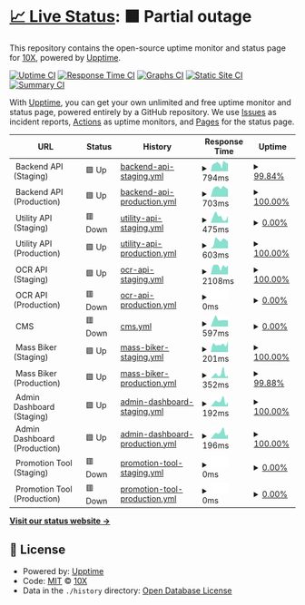 # [📈 Live Status](https://status.saladin.vn): <!--live status--> **🟧 Partial outage**

This repository contains the open-source uptime monitor and status page for [10X](https://status.saladin.vn), powered by [Upptime](https://github.com/upptime/upptime).

[![Uptime CI](https://github.com/tenxtenx/saladin-status/workflows/Uptime%20CI/badge.svg)](https://github.com/tenxtenx/saladin-status/actions?query=workflow%3A%22Uptime+CI%22)
[![Response Time CI](https://github.com/tenxtenx/saladin-status/workflows/Response%20Time%20CI/badge.svg)](https://github.com/tenxtenx/saladin-status/actions?query=workflow%3A%22Response+Time+CI%22)
[![Graphs CI](https://github.com/tenxtenx/saladin-status/workflows/Graphs%20CI/badge.svg)](https://github.com/tenxtenx/saladin-status/actions?query=workflow%3A%22Graphs+CI%22)
[![Static Site CI](https://github.com/tenxtenx/saladin-status/workflows/Static%20Site%20CI/badge.svg)](https://github.com/tenxtenx/saladin-status/actions?query=workflow%3A%22Static+Site+CI%22)
[![Summary CI](https://github.com/tenxtenx/saladin-status/workflows/Summary%20CI/badge.svg)](https://github.com/tenxtenx/saladin-status/actions?query=workflow%3A%22Summary+CI%22)

With [Upptime](https://upptime.js.org), you can get your own unlimited and free uptime monitor and status page, powered entirely by a GitHub repository. We use [Issues](https://github.com/tenxtenx/saladin-status/issues) as incident reports, [Actions](https://github.com/tenxtenx/saladin-status/actions) as uptime monitors, and [Pages](https://status.saladin.vn) for the status page.

<!--start: status pages-->
<!-- This summary is generated by Upptime (https://github.com/upptime/upptime) -->
<!-- Do not edit this manually, your changes will be overwritten -->
<!-- prettier-ignore -->
| URL | Status | History | Response Time | Uptime |
| --- | ------ | ------- | ------------- | ------ |
| <img alt="" src="https://favicons.githubusercontent.com/staging-" height="13"> Backend API (Staging) | 🟩 Up | [backend-api-staging.yml](https://github.com/tenxtenx/saladin-status/commits/HEAD/history/backend-api-staging.yml) | <details><summary><img alt="Response time graph" src="./graphs/backend-api-staging/response-time-week.png" height="20"> 794ms</summary><br><a href="https://status.saladin.vn/history/backend-api-staging"><img alt="Response time 1048" src="https://img.shields.io/endpoint?url=https%3A%2F%2Fraw.githubusercontent.com%2Ftenxtenx%2Fsaladin-status%2FHEAD%2Fapi%2Fbackend-api-staging%2Fresponse-time.json"></a><br><a href="https://status.saladin.vn/history/backend-api-staging"><img alt="24-hour response time 825" src="https://img.shields.io/endpoint?url=https%3A%2F%2Fraw.githubusercontent.com%2Ftenxtenx%2Fsaladin-status%2FHEAD%2Fapi%2Fbackend-api-staging%2Fresponse-time-day.json"></a><br><a href="https://status.saladin.vn/history/backend-api-staging"><img alt="7-day response time 794" src="https://img.shields.io/endpoint?url=https%3A%2F%2Fraw.githubusercontent.com%2Ftenxtenx%2Fsaladin-status%2FHEAD%2Fapi%2Fbackend-api-staging%2Fresponse-time-week.json"></a><br><a href="https://status.saladin.vn/history/backend-api-staging"><img alt="30-day response time 1048" src="https://img.shields.io/endpoint?url=https%3A%2F%2Fraw.githubusercontent.com%2Ftenxtenx%2Fsaladin-status%2FHEAD%2Fapi%2Fbackend-api-staging%2Fresponse-time-month.json"></a><br><a href="https://status.saladin.vn/history/backend-api-staging"><img alt="1-year response time 1048" src="https://img.shields.io/endpoint?url=https%3A%2F%2Fraw.githubusercontent.com%2Ftenxtenx%2Fsaladin-status%2FHEAD%2Fapi%2Fbackend-api-staging%2Fresponse-time-year.json"></a></details> | <details><summary><a href="https://status.saladin.vn/history/backend-api-staging">99.84%</a></summary><a href="https://status.saladin.vn/history/backend-api-staging"><img alt="All-time uptime 99.79%" src="https://img.shields.io/endpoint?url=https%3A%2F%2Fraw.githubusercontent.com%2Ftenxtenx%2Fsaladin-status%2FHEAD%2Fapi%2Fbackend-api-staging%2Fuptime.json"></a><br><a href="https://status.saladin.vn/history/backend-api-staging"><img alt="24-hour uptime 100.00%" src="https://img.shields.io/endpoint?url=https%3A%2F%2Fraw.githubusercontent.com%2Ftenxtenx%2Fsaladin-status%2FHEAD%2Fapi%2Fbackend-api-staging%2Fuptime-day.json"></a><br><a href="https://status.saladin.vn/history/backend-api-staging"><img alt="7-day uptime 99.84%" src="https://img.shields.io/endpoint?url=https%3A%2F%2Fraw.githubusercontent.com%2Ftenxtenx%2Fsaladin-status%2FHEAD%2Fapi%2Fbackend-api-staging%2Fuptime-week.json"></a><br><a href="https://status.saladin.vn/history/backend-api-staging"><img alt="30-day uptime 99.79%" src="https://img.shields.io/endpoint?url=https%3A%2F%2Fraw.githubusercontent.com%2Ftenxtenx%2Fsaladin-status%2FHEAD%2Fapi%2Fbackend-api-staging%2Fuptime-month.json"></a><br><a href="https://status.saladin.vn/history/backend-api-staging"><img alt="1-year uptime 99.79%" src="https://img.shields.io/endpoint?url=https%3A%2F%2Fraw.githubusercontent.com%2Ftenxtenx%2Fsaladin-status%2FHEAD%2Fapi%2Fbackend-api-staging%2Fuptime-year.json"></a></details>
| <img alt="" src="https://favicons.githubusercontent.com/" height="13"> Backend API (Production) | 🟩 Up | [backend-api-production.yml](https://github.com/tenxtenx/saladin-status/commits/HEAD/history/backend-api-production.yml) | <details><summary><img alt="Response time graph" src="./graphs/backend-api-production/response-time-week.png" height="20"> 703ms</summary><br><a href="https://status.saladin.vn/history/backend-api-production"><img alt="Response time 756" src="https://img.shields.io/endpoint?url=https%3A%2F%2Fraw.githubusercontent.com%2Ftenxtenx%2Fsaladin-status%2FHEAD%2Fapi%2Fbackend-api-production%2Fresponse-time.json"></a><br><a href="https://status.saladin.vn/history/backend-api-production"><img alt="24-hour response time 582" src="https://img.shields.io/endpoint?url=https%3A%2F%2Fraw.githubusercontent.com%2Ftenxtenx%2Fsaladin-status%2FHEAD%2Fapi%2Fbackend-api-production%2Fresponse-time-day.json"></a><br><a href="https://status.saladin.vn/history/backend-api-production"><img alt="7-day response time 703" src="https://img.shields.io/endpoint?url=https%3A%2F%2Fraw.githubusercontent.com%2Ftenxtenx%2Fsaladin-status%2FHEAD%2Fapi%2Fbackend-api-production%2Fresponse-time-week.json"></a><br><a href="https://status.saladin.vn/history/backend-api-production"><img alt="30-day response time 756" src="https://img.shields.io/endpoint?url=https%3A%2F%2Fraw.githubusercontent.com%2Ftenxtenx%2Fsaladin-status%2FHEAD%2Fapi%2Fbackend-api-production%2Fresponse-time-month.json"></a><br><a href="https://status.saladin.vn/history/backend-api-production"><img alt="1-year response time 756" src="https://img.shields.io/endpoint?url=https%3A%2F%2Fraw.githubusercontent.com%2Ftenxtenx%2Fsaladin-status%2FHEAD%2Fapi%2Fbackend-api-production%2Fresponse-time-year.json"></a></details> | <details><summary><a href="https://status.saladin.vn/history/backend-api-production">100.00%</a></summary><a href="https://status.saladin.vn/history/backend-api-production"><img alt="All-time uptime 100.00%" src="https://img.shields.io/endpoint?url=https%3A%2F%2Fraw.githubusercontent.com%2Ftenxtenx%2Fsaladin-status%2FHEAD%2Fapi%2Fbackend-api-production%2Fuptime.json"></a><br><a href="https://status.saladin.vn/history/backend-api-production"><img alt="24-hour uptime 100.00%" src="https://img.shields.io/endpoint?url=https%3A%2F%2Fraw.githubusercontent.com%2Ftenxtenx%2Fsaladin-status%2FHEAD%2Fapi%2Fbackend-api-production%2Fuptime-day.json"></a><br><a href="https://status.saladin.vn/history/backend-api-production"><img alt="7-day uptime 100.00%" src="https://img.shields.io/endpoint?url=https%3A%2F%2Fraw.githubusercontent.com%2Ftenxtenx%2Fsaladin-status%2FHEAD%2Fapi%2Fbackend-api-production%2Fuptime-week.json"></a><br><a href="https://status.saladin.vn/history/backend-api-production"><img alt="30-day uptime 100.00%" src="https://img.shields.io/endpoint?url=https%3A%2F%2Fraw.githubusercontent.com%2Ftenxtenx%2Fsaladin-status%2FHEAD%2Fapi%2Fbackend-api-production%2Fuptime-month.json"></a><br><a href="https://status.saladin.vn/history/backend-api-production"><img alt="1-year uptime 100.00%" src="https://img.shields.io/endpoint?url=https%3A%2F%2Fraw.githubusercontent.com%2Ftenxtenx%2Fsaladin-status%2FHEAD%2Fapi%2Fbackend-api-production%2Fuptime-year.json"></a></details>
| <img alt="" src="https://favicons.githubusercontent.com/staging-" height="13"> Utility API (Staging) | 🟥 Down | [utility-api-staging.yml](https://github.com/tenxtenx/saladin-status/commits/HEAD/history/utility-api-staging.yml) | <details><summary><img alt="Response time graph" src="./graphs/utility-api-staging/response-time-week.png" height="20"> 475ms</summary><br><a href="https://status.saladin.vn/history/utility-api-staging"><img alt="Response time 498" src="https://img.shields.io/endpoint?url=https%3A%2F%2Fraw.githubusercontent.com%2Ftenxtenx%2Fsaladin-status%2FHEAD%2Fapi%2Futility-api-staging%2Fresponse-time.json"></a><br><a href="https://status.saladin.vn/history/utility-api-staging"><img alt="24-hour response time 544" src="https://img.shields.io/endpoint?url=https%3A%2F%2Fraw.githubusercontent.com%2Ftenxtenx%2Fsaladin-status%2FHEAD%2Fapi%2Futility-api-staging%2Fresponse-time-day.json"></a><br><a href="https://status.saladin.vn/history/utility-api-staging"><img alt="7-day response time 475" src="https://img.shields.io/endpoint?url=https%3A%2F%2Fraw.githubusercontent.com%2Ftenxtenx%2Fsaladin-status%2FHEAD%2Fapi%2Futility-api-staging%2Fresponse-time-week.json"></a><br><a href="https://status.saladin.vn/history/utility-api-staging"><img alt="30-day response time 498" src="https://img.shields.io/endpoint?url=https%3A%2F%2Fraw.githubusercontent.com%2Ftenxtenx%2Fsaladin-status%2FHEAD%2Fapi%2Futility-api-staging%2Fresponse-time-month.json"></a><br><a href="https://status.saladin.vn/history/utility-api-staging"><img alt="1-year response time 498" src="https://img.shields.io/endpoint?url=https%3A%2F%2Fraw.githubusercontent.com%2Ftenxtenx%2Fsaladin-status%2FHEAD%2Fapi%2Futility-api-staging%2Fresponse-time-year.json"></a></details> | <details><summary><a href="https://status.saladin.vn/history/utility-api-staging">0.00%</a></summary><a href="https://status.saladin.vn/history/utility-api-staging"><img alt="All-time uptime 41.22%" src="https://img.shields.io/endpoint?url=https%3A%2F%2Fraw.githubusercontent.com%2Ftenxtenx%2Fsaladin-status%2FHEAD%2Fapi%2Futility-api-staging%2Fuptime.json"></a><br><a href="https://status.saladin.vn/history/utility-api-staging"><img alt="24-hour uptime 0.00%" src="https://img.shields.io/endpoint?url=https%3A%2F%2Fraw.githubusercontent.com%2Ftenxtenx%2Fsaladin-status%2FHEAD%2Fapi%2Futility-api-staging%2Fuptime-day.json"></a><br><a href="https://status.saladin.vn/history/utility-api-staging"><img alt="7-day uptime 0.00%" src="https://img.shields.io/endpoint?url=https%3A%2F%2Fraw.githubusercontent.com%2Ftenxtenx%2Fsaladin-status%2FHEAD%2Fapi%2Futility-api-staging%2Fuptime-week.json"></a><br><a href="https://status.saladin.vn/history/utility-api-staging"><img alt="30-day uptime 41.22%" src="https://img.shields.io/endpoint?url=https%3A%2F%2Fraw.githubusercontent.com%2Ftenxtenx%2Fsaladin-status%2FHEAD%2Fapi%2Futility-api-staging%2Fuptime-month.json"></a><br><a href="https://status.saladin.vn/history/utility-api-staging"><img alt="1-year uptime 41.22%" src="https://img.shields.io/endpoint?url=https%3A%2F%2Fraw.githubusercontent.com%2Ftenxtenx%2Fsaladin-status%2FHEAD%2Fapi%2Futility-api-staging%2Fuptime-year.json"></a></details>
| <img alt="" src="https://favicons.githubusercontent.com/" height="13"> Utility API (Production) | 🟩 Up | [utility-api-production.yml](https://github.com/tenxtenx/saladin-status/commits/HEAD/history/utility-api-production.yml) | <details><summary><img alt="Response time graph" src="./graphs/utility-api-production/response-time-week.png" height="20"> 603ms</summary><br><a href="https://status.saladin.vn/history/utility-api-production"><img alt="Response time 633" src="https://img.shields.io/endpoint?url=https%3A%2F%2Fraw.githubusercontent.com%2Ftenxtenx%2Fsaladin-status%2FHEAD%2Fapi%2Futility-api-production%2Fresponse-time.json"></a><br><a href="https://status.saladin.vn/history/utility-api-production"><img alt="24-hour response time 530" src="https://img.shields.io/endpoint?url=https%3A%2F%2Fraw.githubusercontent.com%2Ftenxtenx%2Fsaladin-status%2FHEAD%2Fapi%2Futility-api-production%2Fresponse-time-day.json"></a><br><a href="https://status.saladin.vn/history/utility-api-production"><img alt="7-day response time 603" src="https://img.shields.io/endpoint?url=https%3A%2F%2Fraw.githubusercontent.com%2Ftenxtenx%2Fsaladin-status%2FHEAD%2Fapi%2Futility-api-production%2Fresponse-time-week.json"></a><br><a href="https://status.saladin.vn/history/utility-api-production"><img alt="30-day response time 633" src="https://img.shields.io/endpoint?url=https%3A%2F%2Fraw.githubusercontent.com%2Ftenxtenx%2Fsaladin-status%2FHEAD%2Fapi%2Futility-api-production%2Fresponse-time-month.json"></a><br><a href="https://status.saladin.vn/history/utility-api-production"><img alt="1-year response time 633" src="https://img.shields.io/endpoint?url=https%3A%2F%2Fraw.githubusercontent.com%2Ftenxtenx%2Fsaladin-status%2FHEAD%2Fapi%2Futility-api-production%2Fresponse-time-year.json"></a></details> | <details><summary><a href="https://status.saladin.vn/history/utility-api-production">100.00%</a></summary><a href="https://status.saladin.vn/history/utility-api-production"><img alt="All-time uptime 100.00%" src="https://img.shields.io/endpoint?url=https%3A%2F%2Fraw.githubusercontent.com%2Ftenxtenx%2Fsaladin-status%2FHEAD%2Fapi%2Futility-api-production%2Fuptime.json"></a><br><a href="https://status.saladin.vn/history/utility-api-production"><img alt="24-hour uptime 100.00%" src="https://img.shields.io/endpoint?url=https%3A%2F%2Fraw.githubusercontent.com%2Ftenxtenx%2Fsaladin-status%2FHEAD%2Fapi%2Futility-api-production%2Fuptime-day.json"></a><br><a href="https://status.saladin.vn/history/utility-api-production"><img alt="7-day uptime 100.00%" src="https://img.shields.io/endpoint?url=https%3A%2F%2Fraw.githubusercontent.com%2Ftenxtenx%2Fsaladin-status%2FHEAD%2Fapi%2Futility-api-production%2Fuptime-week.json"></a><br><a href="https://status.saladin.vn/history/utility-api-production"><img alt="30-day uptime 100.00%" src="https://img.shields.io/endpoint?url=https%3A%2F%2Fraw.githubusercontent.com%2Ftenxtenx%2Fsaladin-status%2FHEAD%2Fapi%2Futility-api-production%2Fuptime-month.json"></a><br><a href="https://status.saladin.vn/history/utility-api-production"><img alt="1-year uptime 100.00%" src="https://img.shields.io/endpoint?url=https%3A%2F%2Fraw.githubusercontent.com%2Ftenxtenx%2Fsaladin-status%2FHEAD%2Fapi%2Futility-api-production%2Fuptime-year.json"></a></details>
| <img alt="" src="https://favicons.githubusercontent.com/" height="13"> OCR API (Staging) | 🟩 Up | [ocr-api-staging.yml](https://github.com/tenxtenx/saladin-status/commits/HEAD/history/ocr-api-staging.yml) | <details><summary><img alt="Response time graph" src="./graphs/ocr-api-staging/response-time-week.png" height="20"> 2108ms</summary><br><a href="https://status.saladin.vn/history/ocr-api-staging"><img alt="Response time 2218" src="https://img.shields.io/endpoint?url=https%3A%2F%2Fraw.githubusercontent.com%2Ftenxtenx%2Fsaladin-status%2FHEAD%2Fapi%2Focr-api-staging%2Fresponse-time.json"></a><br><a href="https://status.saladin.vn/history/ocr-api-staging"><img alt="24-hour response time 2325" src="https://img.shields.io/endpoint?url=https%3A%2F%2Fraw.githubusercontent.com%2Ftenxtenx%2Fsaladin-status%2FHEAD%2Fapi%2Focr-api-staging%2Fresponse-time-day.json"></a><br><a href="https://status.saladin.vn/history/ocr-api-staging"><img alt="7-day response time 2108" src="https://img.shields.io/endpoint?url=https%3A%2F%2Fraw.githubusercontent.com%2Ftenxtenx%2Fsaladin-status%2FHEAD%2Fapi%2Focr-api-staging%2Fresponse-time-week.json"></a><br><a href="https://status.saladin.vn/history/ocr-api-staging"><img alt="30-day response time 2218" src="https://img.shields.io/endpoint?url=https%3A%2F%2Fraw.githubusercontent.com%2Ftenxtenx%2Fsaladin-status%2FHEAD%2Fapi%2Focr-api-staging%2Fresponse-time-month.json"></a><br><a href="https://status.saladin.vn/history/ocr-api-staging"><img alt="1-year response time 2218" src="https://img.shields.io/endpoint?url=https%3A%2F%2Fraw.githubusercontent.com%2Ftenxtenx%2Fsaladin-status%2FHEAD%2Fapi%2Focr-api-staging%2Fresponse-time-year.json"></a></details> | <details><summary><a href="https://status.saladin.vn/history/ocr-api-staging">100.00%</a></summary><a href="https://status.saladin.vn/history/ocr-api-staging"><img alt="All-time uptime 100.00%" src="https://img.shields.io/endpoint?url=https%3A%2F%2Fraw.githubusercontent.com%2Ftenxtenx%2Fsaladin-status%2FHEAD%2Fapi%2Focr-api-staging%2Fuptime.json"></a><br><a href="https://status.saladin.vn/history/ocr-api-staging"><img alt="24-hour uptime 100.00%" src="https://img.shields.io/endpoint?url=https%3A%2F%2Fraw.githubusercontent.com%2Ftenxtenx%2Fsaladin-status%2FHEAD%2Fapi%2Focr-api-staging%2Fuptime-day.json"></a><br><a href="https://status.saladin.vn/history/ocr-api-staging"><img alt="7-day uptime 100.00%" src="https://img.shields.io/endpoint?url=https%3A%2F%2Fraw.githubusercontent.com%2Ftenxtenx%2Fsaladin-status%2FHEAD%2Fapi%2Focr-api-staging%2Fuptime-week.json"></a><br><a href="https://status.saladin.vn/history/ocr-api-staging"><img alt="30-day uptime 100.00%" src="https://img.shields.io/endpoint?url=https%3A%2F%2Fraw.githubusercontent.com%2Ftenxtenx%2Fsaladin-status%2FHEAD%2Fapi%2Focr-api-staging%2Fuptime-month.json"></a><br><a href="https://status.saladin.vn/history/ocr-api-staging"><img alt="1-year uptime 100.00%" src="https://img.shields.io/endpoint?url=https%3A%2F%2Fraw.githubusercontent.com%2Ftenxtenx%2Fsaladin-status%2FHEAD%2Fapi%2Focr-api-staging%2Fuptime-year.json"></a></details>
| <img alt="" src="https://favicons.githubusercontent.com/" height="13"> OCR API (Production) | 🟥 Down | [ocr-api-production.yml](https://github.com/tenxtenx/saladin-status/commits/HEAD/history/ocr-api-production.yml) | <details><summary><img alt="Response time graph" src="./graphs/ocr-api-production/response-time-week.png" height="20"> 0ms</summary><br><a href="https://status.saladin.vn/history/ocr-api-production"><img alt="Response time 0" src="https://img.shields.io/endpoint?url=https%3A%2F%2Fraw.githubusercontent.com%2Ftenxtenx%2Fsaladin-status%2FHEAD%2Fapi%2Focr-api-production%2Fresponse-time.json"></a><br><a href="https://status.saladin.vn/history/ocr-api-production"><img alt="24-hour response time 0" src="https://img.shields.io/endpoint?url=https%3A%2F%2Fraw.githubusercontent.com%2Ftenxtenx%2Fsaladin-status%2FHEAD%2Fapi%2Focr-api-production%2Fresponse-time-day.json"></a><br><a href="https://status.saladin.vn/history/ocr-api-production"><img alt="7-day response time 0" src="https://img.shields.io/endpoint?url=https%3A%2F%2Fraw.githubusercontent.com%2Ftenxtenx%2Fsaladin-status%2FHEAD%2Fapi%2Focr-api-production%2Fresponse-time-week.json"></a><br><a href="https://status.saladin.vn/history/ocr-api-production"><img alt="30-day response time 0" src="https://img.shields.io/endpoint?url=https%3A%2F%2Fraw.githubusercontent.com%2Ftenxtenx%2Fsaladin-status%2FHEAD%2Fapi%2Focr-api-production%2Fresponse-time-month.json"></a><br><a href="https://status.saladin.vn/history/ocr-api-production"><img alt="1-year response time 0" src="https://img.shields.io/endpoint?url=https%3A%2F%2Fraw.githubusercontent.com%2Ftenxtenx%2Fsaladin-status%2FHEAD%2Fapi%2Focr-api-production%2Fresponse-time-year.json"></a></details> | <details><summary><a href="https://status.saladin.vn/history/ocr-api-production">0.00%</a></summary><a href="https://status.saladin.vn/history/ocr-api-production"><img alt="All-time uptime 0.00%" src="https://img.shields.io/endpoint?url=https%3A%2F%2Fraw.githubusercontent.com%2Ftenxtenx%2Fsaladin-status%2FHEAD%2Fapi%2Focr-api-production%2Fuptime.json"></a><br><a href="https://status.saladin.vn/history/ocr-api-production"><img alt="24-hour uptime 0.00%" src="https://img.shields.io/endpoint?url=https%3A%2F%2Fraw.githubusercontent.com%2Ftenxtenx%2Fsaladin-status%2FHEAD%2Fapi%2Focr-api-production%2Fuptime-day.json"></a><br><a href="https://status.saladin.vn/history/ocr-api-production"><img alt="7-day uptime 0.00%" src="https://img.shields.io/endpoint?url=https%3A%2F%2Fraw.githubusercontent.com%2Ftenxtenx%2Fsaladin-status%2FHEAD%2Fapi%2Focr-api-production%2Fuptime-week.json"></a><br><a href="https://status.saladin.vn/history/ocr-api-production"><img alt="30-day uptime 0.00%" src="https://img.shields.io/endpoint?url=https%3A%2F%2Fraw.githubusercontent.com%2Ftenxtenx%2Fsaladin-status%2FHEAD%2Fapi%2Focr-api-production%2Fuptime-month.json"></a><br><a href="https://status.saladin.vn/history/ocr-api-production"><img alt="1-year uptime 0.00%" src="https://img.shields.io/endpoint?url=https%3A%2F%2Fraw.githubusercontent.com%2Ftenxtenx%2Fsaladin-status%2FHEAD%2Fapi%2Focr-api-production%2Fuptime-year.json"></a></details>
| <img alt="" src="https://favicons.githubusercontent.com/" height="13"> CMS | 🟥 Down | [cms.yml](https://github.com/tenxtenx/saladin-status/commits/HEAD/history/cms.yml) | <details><summary><img alt="Response time graph" src="./graphs/cms/response-time-week.png" height="20"> 597ms</summary><br><a href="https://status.saladin.vn/history/cms"><img alt="Response time 842" src="https://img.shields.io/endpoint?url=https%3A%2F%2Fraw.githubusercontent.com%2Ftenxtenx%2Fsaladin-status%2FHEAD%2Fapi%2Fcms%2Fresponse-time.json"></a><br><a href="https://status.saladin.vn/history/cms"><img alt="24-hour response time 534" src="https://img.shields.io/endpoint?url=https%3A%2F%2Fraw.githubusercontent.com%2Ftenxtenx%2Fsaladin-status%2FHEAD%2Fapi%2Fcms%2Fresponse-time-day.json"></a><br><a href="https://status.saladin.vn/history/cms"><img alt="7-day response time 597" src="https://img.shields.io/endpoint?url=https%3A%2F%2Fraw.githubusercontent.com%2Ftenxtenx%2Fsaladin-status%2FHEAD%2Fapi%2Fcms%2Fresponse-time-week.json"></a><br><a href="https://status.saladin.vn/history/cms"><img alt="30-day response time 842" src="https://img.shields.io/endpoint?url=https%3A%2F%2Fraw.githubusercontent.com%2Ftenxtenx%2Fsaladin-status%2FHEAD%2Fapi%2Fcms%2Fresponse-time-month.json"></a><br><a href="https://status.saladin.vn/history/cms"><img alt="1-year response time 842" src="https://img.shields.io/endpoint?url=https%3A%2F%2Fraw.githubusercontent.com%2Ftenxtenx%2Fsaladin-status%2FHEAD%2Fapi%2Fcms%2Fresponse-time-year.json"></a></details> | <details><summary><a href="https://status.saladin.vn/history/cms">0.00%</a></summary><a href="https://status.saladin.vn/history/cms"><img alt="All-time uptime 51.16%" src="https://img.shields.io/endpoint?url=https%3A%2F%2Fraw.githubusercontent.com%2Ftenxtenx%2Fsaladin-status%2FHEAD%2Fapi%2Fcms%2Fuptime.json"></a><br><a href="https://status.saladin.vn/history/cms"><img alt="24-hour uptime 0.00%" src="https://img.shields.io/endpoint?url=https%3A%2F%2Fraw.githubusercontent.com%2Ftenxtenx%2Fsaladin-status%2FHEAD%2Fapi%2Fcms%2Fuptime-day.json"></a><br><a href="https://status.saladin.vn/history/cms"><img alt="7-day uptime 0.00%" src="https://img.shields.io/endpoint?url=https%3A%2F%2Fraw.githubusercontent.com%2Ftenxtenx%2Fsaladin-status%2FHEAD%2Fapi%2Fcms%2Fuptime-week.json"></a><br><a href="https://status.saladin.vn/history/cms"><img alt="30-day uptime 51.16%" src="https://img.shields.io/endpoint?url=https%3A%2F%2Fraw.githubusercontent.com%2Ftenxtenx%2Fsaladin-status%2FHEAD%2Fapi%2Fcms%2Fuptime-month.json"></a><br><a href="https://status.saladin.vn/history/cms"><img alt="1-year uptime 51.16%" src="https://img.shields.io/endpoint?url=https%3A%2F%2Fraw.githubusercontent.com%2Ftenxtenx%2Fsaladin-status%2FHEAD%2Fapi%2Fcms%2Fuptime-year.json"></a></details>
| <img alt="" src="https://favicons.githubusercontent.com/staging-" height="13"> Mass Biker (Staging) | 🟩 Up | [mass-biker-staging.yml](https://github.com/tenxtenx/saladin-status/commits/HEAD/history/mass-biker-staging.yml) | <details><summary><img alt="Response time graph" src="./graphs/mass-biker-staging/response-time-week.png" height="20"> 201ms</summary><br><a href="https://status.saladin.vn/history/mass-biker-staging"><img alt="Response time 144" src="https://img.shields.io/endpoint?url=https%3A%2F%2Fraw.githubusercontent.com%2Ftenxtenx%2Fsaladin-status%2FHEAD%2Fapi%2Fmass-biker-staging%2Fresponse-time.json"></a><br><a href="https://status.saladin.vn/history/mass-biker-staging"><img alt="24-hour response time 276" src="https://img.shields.io/endpoint?url=https%3A%2F%2Fraw.githubusercontent.com%2Ftenxtenx%2Fsaladin-status%2FHEAD%2Fapi%2Fmass-biker-staging%2Fresponse-time-day.json"></a><br><a href="https://status.saladin.vn/history/mass-biker-staging"><img alt="7-day response time 201" src="https://img.shields.io/endpoint?url=https%3A%2F%2Fraw.githubusercontent.com%2Ftenxtenx%2Fsaladin-status%2FHEAD%2Fapi%2Fmass-biker-staging%2Fresponse-time-week.json"></a><br><a href="https://status.saladin.vn/history/mass-biker-staging"><img alt="30-day response time 144" src="https://img.shields.io/endpoint?url=https%3A%2F%2Fraw.githubusercontent.com%2Ftenxtenx%2Fsaladin-status%2FHEAD%2Fapi%2Fmass-biker-staging%2Fresponse-time-month.json"></a><br><a href="https://status.saladin.vn/history/mass-biker-staging"><img alt="1-year response time 144" src="https://img.shields.io/endpoint?url=https%3A%2F%2Fraw.githubusercontent.com%2Ftenxtenx%2Fsaladin-status%2FHEAD%2Fapi%2Fmass-biker-staging%2Fresponse-time-year.json"></a></details> | <details><summary><a href="https://status.saladin.vn/history/mass-biker-staging">100.00%</a></summary><a href="https://status.saladin.vn/history/mass-biker-staging"><img alt="All-time uptime 100.00%" src="https://img.shields.io/endpoint?url=https%3A%2F%2Fraw.githubusercontent.com%2Ftenxtenx%2Fsaladin-status%2FHEAD%2Fapi%2Fmass-biker-staging%2Fuptime.json"></a><br><a href="https://status.saladin.vn/history/mass-biker-staging"><img alt="24-hour uptime 100.00%" src="https://img.shields.io/endpoint?url=https%3A%2F%2Fraw.githubusercontent.com%2Ftenxtenx%2Fsaladin-status%2FHEAD%2Fapi%2Fmass-biker-staging%2Fuptime-day.json"></a><br><a href="https://status.saladin.vn/history/mass-biker-staging"><img alt="7-day uptime 100.00%" src="https://img.shields.io/endpoint?url=https%3A%2F%2Fraw.githubusercontent.com%2Ftenxtenx%2Fsaladin-status%2FHEAD%2Fapi%2Fmass-biker-staging%2Fuptime-week.json"></a><br><a href="https://status.saladin.vn/history/mass-biker-staging"><img alt="30-day uptime 100.00%" src="https://img.shields.io/endpoint?url=https%3A%2F%2Fraw.githubusercontent.com%2Ftenxtenx%2Fsaladin-status%2FHEAD%2Fapi%2Fmass-biker-staging%2Fuptime-month.json"></a><br><a href="https://status.saladin.vn/history/mass-biker-staging"><img alt="1-year uptime 100.00%" src="https://img.shields.io/endpoint?url=https%3A%2F%2Fraw.githubusercontent.com%2Ftenxtenx%2Fsaladin-status%2FHEAD%2Fapi%2Fmass-biker-staging%2Fuptime-year.json"></a></details>
| <img alt="" src="https://favicons.githubusercontent.com/" height="13"> Mass Biker (Production) | 🟩 Up | [mass-biker-production.yml](https://github.com/tenxtenx/saladin-status/commits/HEAD/history/mass-biker-production.yml) | <details><summary><img alt="Response time graph" src="./graphs/mass-biker-production/response-time-week.png" height="20"> 352ms</summary><br><a href="https://status.saladin.vn/history/mass-biker-production"><img alt="Response time 260" src="https://img.shields.io/endpoint?url=https%3A%2F%2Fraw.githubusercontent.com%2Ftenxtenx%2Fsaladin-status%2FHEAD%2Fapi%2Fmass-biker-production%2Fresponse-time.json"></a><br><a href="https://status.saladin.vn/history/mass-biker-production"><img alt="24-hour response time 334" src="https://img.shields.io/endpoint?url=https%3A%2F%2Fraw.githubusercontent.com%2Ftenxtenx%2Fsaladin-status%2FHEAD%2Fapi%2Fmass-biker-production%2Fresponse-time-day.json"></a><br><a href="https://status.saladin.vn/history/mass-biker-production"><img alt="7-day response time 352" src="https://img.shields.io/endpoint?url=https%3A%2F%2Fraw.githubusercontent.com%2Ftenxtenx%2Fsaladin-status%2FHEAD%2Fapi%2Fmass-biker-production%2Fresponse-time-week.json"></a><br><a href="https://status.saladin.vn/history/mass-biker-production"><img alt="30-day response time 260" src="https://img.shields.io/endpoint?url=https%3A%2F%2Fraw.githubusercontent.com%2Ftenxtenx%2Fsaladin-status%2FHEAD%2Fapi%2Fmass-biker-production%2Fresponse-time-month.json"></a><br><a href="https://status.saladin.vn/history/mass-biker-production"><img alt="1-year response time 260" src="https://img.shields.io/endpoint?url=https%3A%2F%2Fraw.githubusercontent.com%2Ftenxtenx%2Fsaladin-status%2FHEAD%2Fapi%2Fmass-biker-production%2Fresponse-time-year.json"></a></details> | <details><summary><a href="https://status.saladin.vn/history/mass-biker-production">99.88%</a></summary><a href="https://status.saladin.vn/history/mass-biker-production"><img alt="All-time uptime 99.97%" src="https://img.shields.io/endpoint?url=https%3A%2F%2Fraw.githubusercontent.com%2Ftenxtenx%2Fsaladin-status%2FHEAD%2Fapi%2Fmass-biker-production%2Fuptime.json"></a><br><a href="https://status.saladin.vn/history/mass-biker-production"><img alt="24-hour uptime 99.18%" src="https://img.shields.io/endpoint?url=https%3A%2F%2Fraw.githubusercontent.com%2Ftenxtenx%2Fsaladin-status%2FHEAD%2Fapi%2Fmass-biker-production%2Fuptime-day.json"></a><br><a href="https://status.saladin.vn/history/mass-biker-production"><img alt="7-day uptime 99.88%" src="https://img.shields.io/endpoint?url=https%3A%2F%2Fraw.githubusercontent.com%2Ftenxtenx%2Fsaladin-status%2FHEAD%2Fapi%2Fmass-biker-production%2Fuptime-week.json"></a><br><a href="https://status.saladin.vn/history/mass-biker-production"><img alt="30-day uptime 99.97%" src="https://img.shields.io/endpoint?url=https%3A%2F%2Fraw.githubusercontent.com%2Ftenxtenx%2Fsaladin-status%2FHEAD%2Fapi%2Fmass-biker-production%2Fuptime-month.json"></a><br><a href="https://status.saladin.vn/history/mass-biker-production"><img alt="1-year uptime 99.97%" src="https://img.shields.io/endpoint?url=https%3A%2F%2Fraw.githubusercontent.com%2Ftenxtenx%2Fsaladin-status%2FHEAD%2Fapi%2Fmass-biker-production%2Fuptime-year.json"></a></details>
| <img alt="" src="https://favicons.githubusercontent.com/staging-" height="13"> Admin Dashboard (Staging) | 🟩 Up | [admin-dashboard-staging.yml](https://github.com/tenxtenx/saladin-status/commits/HEAD/history/admin-dashboard-staging.yml) | <details><summary><img alt="Response time graph" src="./graphs/admin-dashboard-staging/response-time-week.png" height="20"> 192ms</summary><br><a href="https://status.saladin.vn/history/admin-dashboard-staging"><img alt="Response time 152" src="https://img.shields.io/endpoint?url=https%3A%2F%2Fraw.githubusercontent.com%2Ftenxtenx%2Fsaladin-status%2FHEAD%2Fapi%2Fadmin-dashboard-staging%2Fresponse-time.json"></a><br><a href="https://status.saladin.vn/history/admin-dashboard-staging"><img alt="24-hour response time 163" src="https://img.shields.io/endpoint?url=https%3A%2F%2Fraw.githubusercontent.com%2Ftenxtenx%2Fsaladin-status%2FHEAD%2Fapi%2Fadmin-dashboard-staging%2Fresponse-time-day.json"></a><br><a href="https://status.saladin.vn/history/admin-dashboard-staging"><img alt="7-day response time 192" src="https://img.shields.io/endpoint?url=https%3A%2F%2Fraw.githubusercontent.com%2Ftenxtenx%2Fsaladin-status%2FHEAD%2Fapi%2Fadmin-dashboard-staging%2Fresponse-time-week.json"></a><br><a href="https://status.saladin.vn/history/admin-dashboard-staging"><img alt="30-day response time 152" src="https://img.shields.io/endpoint?url=https%3A%2F%2Fraw.githubusercontent.com%2Ftenxtenx%2Fsaladin-status%2FHEAD%2Fapi%2Fadmin-dashboard-staging%2Fresponse-time-month.json"></a><br><a href="https://status.saladin.vn/history/admin-dashboard-staging"><img alt="1-year response time 152" src="https://img.shields.io/endpoint?url=https%3A%2F%2Fraw.githubusercontent.com%2Ftenxtenx%2Fsaladin-status%2FHEAD%2Fapi%2Fadmin-dashboard-staging%2Fresponse-time-year.json"></a></details> | <details><summary><a href="https://status.saladin.vn/history/admin-dashboard-staging">100.00%</a></summary><a href="https://status.saladin.vn/history/admin-dashboard-staging"><img alt="All-time uptime 100.00%" src="https://img.shields.io/endpoint?url=https%3A%2F%2Fraw.githubusercontent.com%2Ftenxtenx%2Fsaladin-status%2FHEAD%2Fapi%2Fadmin-dashboard-staging%2Fuptime.json"></a><br><a href="https://status.saladin.vn/history/admin-dashboard-staging"><img alt="24-hour uptime 100.00%" src="https://img.shields.io/endpoint?url=https%3A%2F%2Fraw.githubusercontent.com%2Ftenxtenx%2Fsaladin-status%2FHEAD%2Fapi%2Fadmin-dashboard-staging%2Fuptime-day.json"></a><br><a href="https://status.saladin.vn/history/admin-dashboard-staging"><img alt="7-day uptime 100.00%" src="https://img.shields.io/endpoint?url=https%3A%2F%2Fraw.githubusercontent.com%2Ftenxtenx%2Fsaladin-status%2FHEAD%2Fapi%2Fadmin-dashboard-staging%2Fuptime-week.json"></a><br><a href="https://status.saladin.vn/history/admin-dashboard-staging"><img alt="30-day uptime 100.00%" src="https://img.shields.io/endpoint?url=https%3A%2F%2Fraw.githubusercontent.com%2Ftenxtenx%2Fsaladin-status%2FHEAD%2Fapi%2Fadmin-dashboard-staging%2Fuptime-month.json"></a><br><a href="https://status.saladin.vn/history/admin-dashboard-staging"><img alt="1-year uptime 100.00%" src="https://img.shields.io/endpoint?url=https%3A%2F%2Fraw.githubusercontent.com%2Ftenxtenx%2Fsaladin-status%2FHEAD%2Fapi%2Fadmin-dashboard-staging%2Fuptime-year.json"></a></details>
| <img alt="" src="https://favicons.githubusercontent.com/" height="13"> Admin Dashboard (Production) | 🟩 Up | [admin-dashboard-production.yml](https://github.com/tenxtenx/saladin-status/commits/HEAD/history/admin-dashboard-production.yml) | <details><summary><img alt="Response time graph" src="./graphs/admin-dashboard-production/response-time-week.png" height="20"> 196ms</summary><br><a href="https://status.saladin.vn/history/admin-dashboard-production"><img alt="Response time 179" src="https://img.shields.io/endpoint?url=https%3A%2F%2Fraw.githubusercontent.com%2Ftenxtenx%2Fsaladin-status%2FHEAD%2Fapi%2Fadmin-dashboard-production%2Fresponse-time.json"></a><br><a href="https://status.saladin.vn/history/admin-dashboard-production"><img alt="24-hour response time 146" src="https://img.shields.io/endpoint?url=https%3A%2F%2Fraw.githubusercontent.com%2Ftenxtenx%2Fsaladin-status%2FHEAD%2Fapi%2Fadmin-dashboard-production%2Fresponse-time-day.json"></a><br><a href="https://status.saladin.vn/history/admin-dashboard-production"><img alt="7-day response time 196" src="https://img.shields.io/endpoint?url=https%3A%2F%2Fraw.githubusercontent.com%2Ftenxtenx%2Fsaladin-status%2FHEAD%2Fapi%2Fadmin-dashboard-production%2Fresponse-time-week.json"></a><br><a href="https://status.saladin.vn/history/admin-dashboard-production"><img alt="30-day response time 179" src="https://img.shields.io/endpoint?url=https%3A%2F%2Fraw.githubusercontent.com%2Ftenxtenx%2Fsaladin-status%2FHEAD%2Fapi%2Fadmin-dashboard-production%2Fresponse-time-month.json"></a><br><a href="https://status.saladin.vn/history/admin-dashboard-production"><img alt="1-year response time 179" src="https://img.shields.io/endpoint?url=https%3A%2F%2Fraw.githubusercontent.com%2Ftenxtenx%2Fsaladin-status%2FHEAD%2Fapi%2Fadmin-dashboard-production%2Fresponse-time-year.json"></a></details> | <details><summary><a href="https://status.saladin.vn/history/admin-dashboard-production">100.00%</a></summary><a href="https://status.saladin.vn/history/admin-dashboard-production"><img alt="All-time uptime 100.00%" src="https://img.shields.io/endpoint?url=https%3A%2F%2Fraw.githubusercontent.com%2Ftenxtenx%2Fsaladin-status%2FHEAD%2Fapi%2Fadmin-dashboard-production%2Fuptime.json"></a><br><a href="https://status.saladin.vn/history/admin-dashboard-production"><img alt="24-hour uptime 100.00%" src="https://img.shields.io/endpoint?url=https%3A%2F%2Fraw.githubusercontent.com%2Ftenxtenx%2Fsaladin-status%2FHEAD%2Fapi%2Fadmin-dashboard-production%2Fuptime-day.json"></a><br><a href="https://status.saladin.vn/history/admin-dashboard-production"><img alt="7-day uptime 100.00%" src="https://img.shields.io/endpoint?url=https%3A%2F%2Fraw.githubusercontent.com%2Ftenxtenx%2Fsaladin-status%2FHEAD%2Fapi%2Fadmin-dashboard-production%2Fuptime-week.json"></a><br><a href="https://status.saladin.vn/history/admin-dashboard-production"><img alt="30-day uptime 100.00%" src="https://img.shields.io/endpoint?url=https%3A%2F%2Fraw.githubusercontent.com%2Ftenxtenx%2Fsaladin-status%2FHEAD%2Fapi%2Fadmin-dashboard-production%2Fuptime-month.json"></a><br><a href="https://status.saladin.vn/history/admin-dashboard-production"><img alt="1-year uptime 100.00%" src="https://img.shields.io/endpoint?url=https%3A%2F%2Fraw.githubusercontent.com%2Ftenxtenx%2Fsaladin-status%2FHEAD%2Fapi%2Fadmin-dashboard-production%2Fuptime-year.json"></a></details>
| <img alt="" src="https://favicons.githubusercontent.com/staging-" height="13"> Promotion Tool (Staging) | 🟥 Down | [promotion-tool-staging.yml](https://github.com/tenxtenx/saladin-status/commits/HEAD/history/promotion-tool-staging.yml) | <details><summary><img alt="Response time graph" src="./graphs/promotion-tool-staging/response-time-week.png" height="20"> 0ms</summary><br><a href="https://status.saladin.vn/history/promotion-tool-staging"><img alt="Response time 0" src="https://img.shields.io/endpoint?url=https%3A%2F%2Fraw.githubusercontent.com%2Ftenxtenx%2Fsaladin-status%2FHEAD%2Fapi%2Fpromotion-tool-staging%2Fresponse-time.json"></a><br><a href="https://status.saladin.vn/history/promotion-tool-staging"><img alt="24-hour response time 0" src="https://img.shields.io/endpoint?url=https%3A%2F%2Fraw.githubusercontent.com%2Ftenxtenx%2Fsaladin-status%2FHEAD%2Fapi%2Fpromotion-tool-staging%2Fresponse-time-day.json"></a><br><a href="https://status.saladin.vn/history/promotion-tool-staging"><img alt="7-day response time 0" src="https://img.shields.io/endpoint?url=https%3A%2F%2Fraw.githubusercontent.com%2Ftenxtenx%2Fsaladin-status%2FHEAD%2Fapi%2Fpromotion-tool-staging%2Fresponse-time-week.json"></a><br><a href="https://status.saladin.vn/history/promotion-tool-staging"><img alt="30-day response time 0" src="https://img.shields.io/endpoint?url=https%3A%2F%2Fraw.githubusercontent.com%2Ftenxtenx%2Fsaladin-status%2FHEAD%2Fapi%2Fpromotion-tool-staging%2Fresponse-time-month.json"></a><br><a href="https://status.saladin.vn/history/promotion-tool-staging"><img alt="1-year response time 0" src="https://img.shields.io/endpoint?url=https%3A%2F%2Fraw.githubusercontent.com%2Ftenxtenx%2Fsaladin-status%2FHEAD%2Fapi%2Fpromotion-tool-staging%2Fresponse-time-year.json"></a></details> | <details><summary><a href="https://status.saladin.vn/history/promotion-tool-staging">0.00%</a></summary><a href="https://status.saladin.vn/history/promotion-tool-staging"><img alt="All-time uptime 0.00%" src="https://img.shields.io/endpoint?url=https%3A%2F%2Fraw.githubusercontent.com%2Ftenxtenx%2Fsaladin-status%2FHEAD%2Fapi%2Fpromotion-tool-staging%2Fuptime.json"></a><br><a href="https://status.saladin.vn/history/promotion-tool-staging"><img alt="24-hour uptime 0.00%" src="https://img.shields.io/endpoint?url=https%3A%2F%2Fraw.githubusercontent.com%2Ftenxtenx%2Fsaladin-status%2FHEAD%2Fapi%2Fpromotion-tool-staging%2Fuptime-day.json"></a><br><a href="https://status.saladin.vn/history/promotion-tool-staging"><img alt="7-day uptime 0.00%" src="https://img.shields.io/endpoint?url=https%3A%2F%2Fraw.githubusercontent.com%2Ftenxtenx%2Fsaladin-status%2FHEAD%2Fapi%2Fpromotion-tool-staging%2Fuptime-week.json"></a><br><a href="https://status.saladin.vn/history/promotion-tool-staging"><img alt="30-day uptime 0.00%" src="https://img.shields.io/endpoint?url=https%3A%2F%2Fraw.githubusercontent.com%2Ftenxtenx%2Fsaladin-status%2FHEAD%2Fapi%2Fpromotion-tool-staging%2Fuptime-month.json"></a><br><a href="https://status.saladin.vn/history/promotion-tool-staging"><img alt="1-year uptime 0.00%" src="https://img.shields.io/endpoint?url=https%3A%2F%2Fraw.githubusercontent.com%2Ftenxtenx%2Fsaladin-status%2FHEAD%2Fapi%2Fpromotion-tool-staging%2Fuptime-year.json"></a></details>
| <img alt="" src="https://favicons.githubusercontent.com/" height="13"> Promotion Tool (Production) | 🟥 Down | [promotion-tool-production.yml](https://github.com/tenxtenx/saladin-status/commits/HEAD/history/promotion-tool-production.yml) | <details><summary><img alt="Response time graph" src="./graphs/promotion-tool-production/response-time-week.png" height="20"> 0ms</summary><br><a href="https://status.saladin.vn/history/promotion-tool-production"><img alt="Response time 0" src="https://img.shields.io/endpoint?url=https%3A%2F%2Fraw.githubusercontent.com%2Ftenxtenx%2Fsaladin-status%2FHEAD%2Fapi%2Fpromotion-tool-production%2Fresponse-time.json"></a><br><a href="https://status.saladin.vn/history/promotion-tool-production"><img alt="24-hour response time 0" src="https://img.shields.io/endpoint?url=https%3A%2F%2Fraw.githubusercontent.com%2Ftenxtenx%2Fsaladin-status%2FHEAD%2Fapi%2Fpromotion-tool-production%2Fresponse-time-day.json"></a><br><a href="https://status.saladin.vn/history/promotion-tool-production"><img alt="7-day response time 0" src="https://img.shields.io/endpoint?url=https%3A%2F%2Fraw.githubusercontent.com%2Ftenxtenx%2Fsaladin-status%2FHEAD%2Fapi%2Fpromotion-tool-production%2Fresponse-time-week.json"></a><br><a href="https://status.saladin.vn/history/promotion-tool-production"><img alt="30-day response time 0" src="https://img.shields.io/endpoint?url=https%3A%2F%2Fraw.githubusercontent.com%2Ftenxtenx%2Fsaladin-status%2FHEAD%2Fapi%2Fpromotion-tool-production%2Fresponse-time-month.json"></a><br><a href="https://status.saladin.vn/history/promotion-tool-production"><img alt="1-year response time 0" src="https://img.shields.io/endpoint?url=https%3A%2F%2Fraw.githubusercontent.com%2Ftenxtenx%2Fsaladin-status%2FHEAD%2Fapi%2Fpromotion-tool-production%2Fresponse-time-year.json"></a></details> | <details><summary><a href="https://status.saladin.vn/history/promotion-tool-production">0.00%</a></summary><a href="https://status.saladin.vn/history/promotion-tool-production"><img alt="All-time uptime 0.00%" src="https://img.shields.io/endpoint?url=https%3A%2F%2Fraw.githubusercontent.com%2Ftenxtenx%2Fsaladin-status%2FHEAD%2Fapi%2Fpromotion-tool-production%2Fuptime.json"></a><br><a href="https://status.saladin.vn/history/promotion-tool-production"><img alt="24-hour uptime 0.00%" src="https://img.shields.io/endpoint?url=https%3A%2F%2Fraw.githubusercontent.com%2Ftenxtenx%2Fsaladin-status%2FHEAD%2Fapi%2Fpromotion-tool-production%2Fuptime-day.json"></a><br><a href="https://status.saladin.vn/history/promotion-tool-production"><img alt="7-day uptime 0.00%" src="https://img.shields.io/endpoint?url=https%3A%2F%2Fraw.githubusercontent.com%2Ftenxtenx%2Fsaladin-status%2FHEAD%2Fapi%2Fpromotion-tool-production%2Fuptime-week.json"></a><br><a href="https://status.saladin.vn/history/promotion-tool-production"><img alt="30-day uptime 0.00%" src="https://img.shields.io/endpoint?url=https%3A%2F%2Fraw.githubusercontent.com%2Ftenxtenx%2Fsaladin-status%2FHEAD%2Fapi%2Fpromotion-tool-production%2Fuptime-month.json"></a><br><a href="https://status.saladin.vn/history/promotion-tool-production"><img alt="1-year uptime 0.00%" src="https://img.shields.io/endpoint?url=https%3A%2F%2Fraw.githubusercontent.com%2Ftenxtenx%2Fsaladin-status%2FHEAD%2Fapi%2Fpromotion-tool-production%2Fuptime-year.json"></a></details>

<!--end: status pages-->

[**Visit our status website →**](https://status.saladin.vn)

## 📄 License

- Powered by: [Upptime](https://github.com/upptime/upptime)
- Code: [MIT](./LICENSE) © [10X](https://status.saladin.vn)
- Data in the `./history` directory: [Open Database License](https://opendatacommons.org/licenses/odbl/1-0/)
